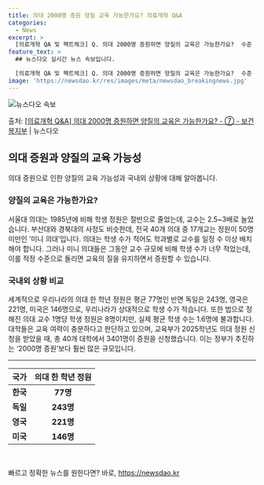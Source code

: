 ```yaml
---
title: 의대 2000명 증원 양질 교육 가능한가요? 의료개혁 Q&A
categories:
  - News
excerpt: >
  [의료개혁 QA 및 팩트체크] Q. 의대 2000명 증원하면 양질의 교육은 가능한가요?  수준 높은 교육, …
feature_text: >
  ## 뉴스다오 실시간 뉴스 속보입니다.

  [의료개혁 QA 및 팩트체크] Q. 의대 2000명 증원하면 양질의 교육은 가능한가요?  수준 높은 교육, …
image: 'https://newsdao.kr/res/images/meta/newsdao_breakingnews.jpg'
---
```


![뉴스다오 속보](https://newsdao.kr/res/images/meta/newsdao_breakingnews.jpg)

<p>출처: <a href="https://newsdao.kr/3416" rel="dofollow">[의료개혁 Q&A] 의대 2000명 증원하면 양질의 교육은 가능한가요? - ⑦ - 보건복지부</a> | 뉴스다오</p>

<h2 data-ke-size="size26">의대 증원과 양질의 교육 가능성</h2>
<p data-ke-size="size16">의대 증원으로 인한 양질의 교육 가능성과 국내외 상황에 대해 알아봅니다.</p>

<h3><b>양질의 교육은 가능한가요?</b></h3>
<p data-ke-size="size16">서울대 의대는 1985년에 비해 학생 정원은 절반으로 줄었는데, 교수는 2.5~3배로 늘었습니다. 부산대와 경북대의 사정도 비슷한데, 전국 40개 의대 중 17개교는 정원이 50명 미만인 ‘미니 의대’입니다. 의대는 학생 수가 적어도 학과별로 교수를 일정 수 이상 배치해야 합니다. 그러나 미니 의대들은 그동안 교수 규모에 비해 학생 수가 너무 적었는데, 이를 적정 수준으로 돌리면 교육의 질을 유지하면서 증원할 수 있습니다.</p>

<h3><b>국내외 상황 비교</b></h3>
<p data-ke-size="size16">세계적으로 우리나라의 의대 한 학년 정원은 평균 77명인 반면 독일은 243명, 영국은 221명, 미국은 146명으로, 우리나라가 상대적으로 학생 수가 적습니다. 또한 법으로 정해진 의대 교수 1명당 학생 정원은 8명이지만, 실제 평균 학생 수는 1.6명에 불과합니다. 대학들은 교육 여력이 충분하다고 판단하고 있으며, 교육부가 2025학년도 의대 정원 신청을 받았을 때, 총 40개 대학에서 3401명이 증원을 신청했습니다. 이는 정부가 추진하는 ‘2000명 증원’보다 훨씬 많은 규모입니다.</p>

<hr>

<table>
  <thead>
    <tr>
      <th style="text-align: center;">국가</th>
      <th style="text-align: center;">의대 한 학년 정원</th>
    </tr>
  </thead>
  <tbody>
    <tr>
      <td style="text-align: center;"><b>한국</b></td>
      <td style="text-align: center;"><b>77명</b></td>
    </tr>
    <tr>
      <td style="text-align: center;"><b>독일</b></td>
      <td style="text-align: center;"><b>243명</b></td>
    </tr>
    <tr>
      <td style="text-align: center;"><b>영국</b></td>
      <td style="text-align: center;"><b>221명</b></td>
    </tr>
    <tr>
      <td style="text-align: center;"><b>미국</b></td>
      <td style="text-align: center;"><b>146명</b></td>
    </tr>
  </tbody>
</table>
<p data-ke-size="size16">&nbsp;</p> 

빠르고 정확한 뉴스를 원한다면? 바로, <a href="https://newsdao.kr" rel="dofollow">https://newsdao.kr</a>


